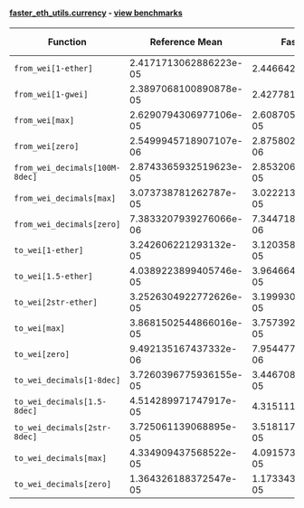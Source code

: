 #### [faster_eth_utils.currency](https://github.com/BobTheBuidler/faster-eth-utils/blob/pin-eth-utils/faster_eth_utils/currency.py) - [view benchmarks](https://github.com/BobTheBuidler/faster-eth-utils/blob/pin-eth-utils/benchmarks/test_currency_benchmarks.py)

| Function | Reference Mean | Faster Mean | % Change | Speedup (%) | x Faster | Faster |
|----------|---------------|-------------|----------|-------------|----------|--------|
| `from_wei[1-ether]` | 2.4171713062886223e-05 | 2.44664293343114e-05 | -1.22% | -1.20% | 0.99x | ❌ |
| `from_wei[1-gwei]` | 2.3897068100890878e-05 | 2.42778132077819e-05 | -1.59% | -1.57% | 0.98x | ❌ |
| `from_wei[max]` | 2.6290794306977106e-05 | 2.6087056917038275e-05 | 0.77% | 0.78% | 1.01x | ✅ |
| `from_wei[zero]` | 2.5499945718907107e-06 | 2.8758021536392915e-06 | -12.78% | -11.33% | 0.89x | ❌ |
| `from_wei_decimals[100M-8dec]` | 2.8743365932519623e-05 | 2.853206420110793e-05 | 0.74% | 0.74% | 1.01x | ✅ |
| `from_wei_decimals[max]` | 3.073738781262787e-05 | 3.0222132999232893e-05 | 1.68% | 1.70% | 1.02x | ✅ |
| `from_wei_decimals[zero]` | 7.3833207939276066e-06 | 7.344718254221503e-06 | 0.52% | 0.53% | 1.01x | ✅ |
| `to_wei[1-ether]` | 3.242606221293132e-05 | 3.120358279978787e-05 | 3.77% | 3.92% | 1.04x | ✅ |
| `to_wei[1.5-ether]` | 4.0389223899405746e-05 | 3.964664460753374e-05 | 1.84% | 1.87% | 1.02x | ✅ |
| `to_wei[2str-ether]` | 3.2526304922772626e-05 | 3.199930081048926e-05 | 1.62% | 1.65% | 1.02x | ✅ |
| `to_wei[max]` | 3.8681502544866016e-05 | 3.7573922741301846e-05 | 2.86% | 2.95% | 1.03x | ✅ |
| `to_wei[zero]` | 9.492135167437332e-06 | 7.954477748418389e-06 | 16.20% | 19.33% | 1.19x | ✅ |
| `to_wei_decimals[1-8dec]` | 3.7260396775936155e-05 | 3.446708166741667e-05 | 7.50% | 8.10% | 1.08x | ✅ |
| `to_wei_decimals[1.5-8dec]` | 4.514289971747917e-05 | 4.31511185948364e-05 | 4.41% | 4.62% | 1.05x | ✅ |
| `to_wei_decimals[2str-8dec]` | 3.725061139068895e-05 | 3.518117468877247e-05 | 5.56% | 5.88% | 1.06x | ✅ |
| `to_wei_decimals[max]` | 4.334909437568522e-05 | 4.0915736778617544e-05 | 5.61% | 5.95% | 1.06x | ✅ |
| `to_wei_decimals[zero]` | 1.364326188372547e-05 | 1.1733437653863963e-05 | 14.00% | 16.28% | 1.16x | ✅ |
